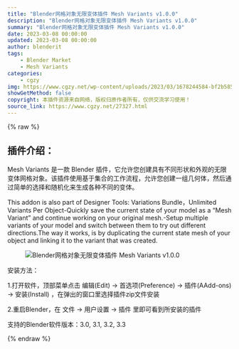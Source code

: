```yaml
---
title: "Blender网格对象无限变体插件 Mesh Variants v1.0.0"
description: "Blender网格对象无限变体插件 Mesh Variants v1.0.0"
summary: "Blender网格对象无限变体插件 Mesh Variants v1.0.0"
date: 2023-03-08 00:00:00
updated: 2023-03-08 00:00:00
author: blenderit
tags: 
    - Blender Market
    - Mesh Variants
categories:
    - cgzy
img: https://www.cgzy.net/wp-content/uploads/2023/03/1678244584-bf2b585aaeb7a04.jpg
showGetMethod: false
copyright: 本插件资源来自网络，版权归原作者所有，仅供交流学习使用！
source_link: https://www.cgzy.net/27327.html
---
```


{% raw %}
<div class="wp-block-pandastudio-title"><div class="title_style_01"><h2 id="h2-0">插件介绍：</h2></div></div><p class="is-style-text-indent-2em">Mesh Variants 是一款 Blender 插件，它允许您创建具有不同形状和外观的无限变体网格对象。该插件使用基于集合的工作流程，允许您创建一组几何体，然后通过简单的选择和随机化来生成各种不同的变体。</p><p>This addon is also part of Designer Tools: Variations Bundle，Unlimited Variants Per Object-Quickly save the current state of your model as a “Mesh Variant” and continue working on your original mesh.-Setup multiple variants of your model and switch between them to try out different directions.The way it works, is by duplicating the current state mesh of your object and linking it to the variant that was created.</p><div class="wp-block-image is-style-border-round-and-with-shadow">
<figure class="aligncenter size-large"><img decoding="async" src="https://img.alicdn.com/imgextra/i2/717183932/O1CN01sqD8Lb1euu9NvNsBx_!!717183932.gif" title="Blender网格对象无限变体插件 Mesh Variants v1.0.0" alt="Blender网格对象无限变体插件 Mesh Variants v1.0.0"></figure></div><div class="wp-block-pandastudio-title"><div class="title_style_01"><p>安装方法：</p></div></div><p>1.打开软件，顶部菜单点击 编辑(Edit) → 首选项(Preference) → 插件(AAdd-ons) → 安装(Install) ，在弹出的窗口里选择插件zip文件安装</p><p>2.重启Blender，在 文件 → 用户设置 → 插件 里即可看到所安装的插件</p><div class="wp-block-pandastudio-tips"><div class="tip success "><p>支持的Blender软件版本：3.0, 3.1, 3.2, 3.3</p>
</div></div>
<div style="display: none">cgzy</div>
{% endraw %}